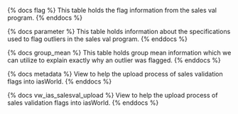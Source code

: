 {% docs flag %}
This table holds the flag information from the sales val program.
{% enddocs %}

{% docs parameter %}
This table holds information about the specifications used to flag outliers in the sales val program.
{% enddocs %}

{% docs group_mean %}
This table holds group mean information which we can utilize to explain exactly why an outlier was flagged.
{% enddocs %}

{% docs metadata %}
View to help the upload process of sales validation flags into iasWorld.
{% enddocs %}

{% docs vw_ias_salesval_upload %}
View to help the upload process of sales validation flags into iasWorld.
{% enddocs %}